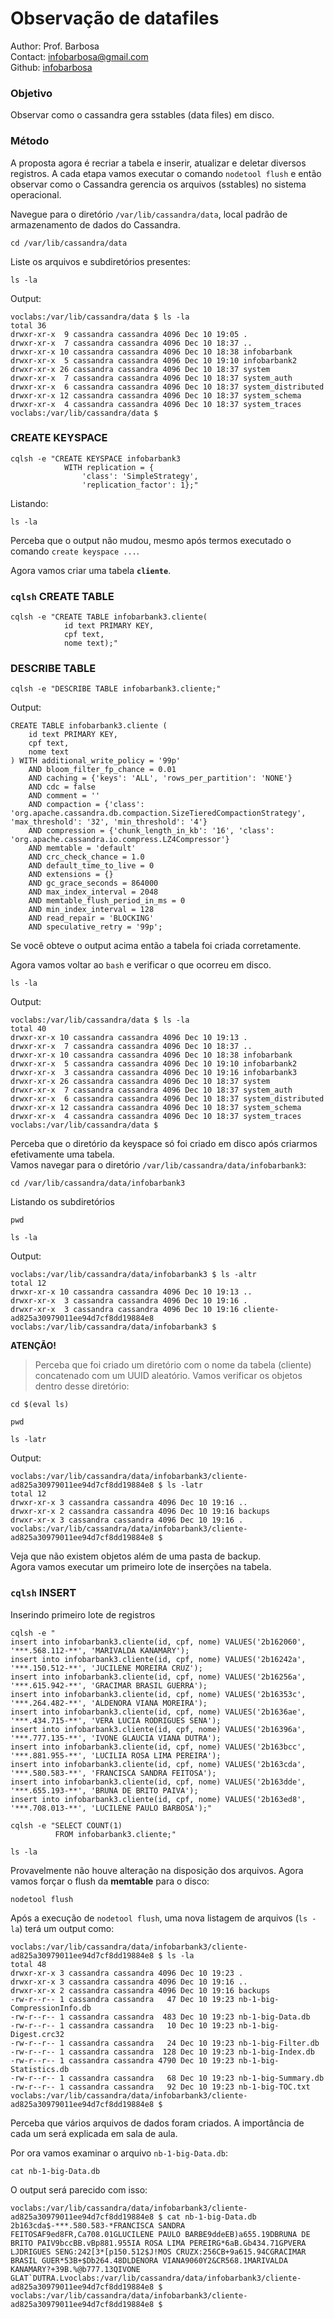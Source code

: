 # Observação de datafiles
Author: Prof. Barbosa<br>
Contact: infobarbosa@gmail.com<br>
Github: [infobarbosa](https://github.com/infobarbosa)

### Objetivo
Observar como o cassandra gera sstables (data files) em disco.

### Método
A proposta agora é recriar a tabela e inserir, atualizar e deletar diversos registros.
A cada etapa vamos executar o comando `nodetool flush` e então observar como o Cassandra gerencia os arquivos (sstables) no sistema operacional.


Navegue para o diretório `/var/lib/cassandra/data`, local padrão de armazenamento de dados do Cassandra. 
```
cd /var/lib/cassandra/data
```

Liste os arquivos e subdiretórios presentes:
```
ls -la
```

Output:
```
voclabs:/var/lib/cassandra/data $ ls -la
total 36
drwxr-xr-x  9 cassandra cassandra 4096 Dec 10 19:05 .
drwxr-xr-x  7 cassandra cassandra 4096 Dec 10 18:37 ..
drwxr-xr-x 10 cassandra cassandra 4096 Dec 10 18:38 infobarbank
drwxr-xr-x  5 cassandra cassandra 4096 Dec 10 19:10 infobarbank2
drwxr-xr-x 26 cassandra cassandra 4096 Dec 10 18:37 system
drwxr-xr-x  7 cassandra cassandra 4096 Dec 10 18:37 system_auth
drwxr-xr-x  6 cassandra cassandra 4096 Dec 10 18:37 system_distributed
drwxr-xr-x 12 cassandra cassandra 4096 Dec 10 18:37 system_schema
drwxr-xr-x  4 cassandra cassandra 4096 Dec 10 18:37 system_traces
voclabs:/var/lib/cassandra/data $ 
```

### CREATE KEYSPACE
```
cqlsh -e "CREATE KEYSPACE infobarbank3
            WITH replication = {
                'class': 'SimpleStrategy',
                'replication_factor': 1};"
```

Listando:
```
ls -la
```
Perceba que o output não mudou, mesmo após termos executado o comando `create keyspace ...`.<br>

Agora vamos criar uma tabela **`cliente`**.
### `cqlsh` CREATE TABLE
```
cqlsh -e "CREATE TABLE infobarbank3.cliente(
            id text PRIMARY KEY,
            cpf text,
            nome text);"
```

### DESCRIBE TABLE
```
cqlsh -e "DESCRIBE TABLE infobarbank3.cliente;"
```

Output:
```
CREATE TABLE infobarbank3.cliente (
    id text PRIMARY KEY,
    cpf text,
    nome text
) WITH additional_write_policy = '99p'
    AND bloom_filter_fp_chance = 0.01
    AND caching = {'keys': 'ALL', 'rows_per_partition': 'NONE'}
    AND cdc = false
    AND comment = ''
    AND compaction = {'class': 'org.apache.cassandra.db.compaction.SizeTieredCompactionStrategy', 'max_threshold': '32', 'min_threshold': '4'}
    AND compression = {'chunk_length_in_kb': '16', 'class': 'org.apache.cassandra.io.compress.LZ4Compressor'}
    AND memtable = 'default'
    AND crc_check_chance = 1.0
    AND default_time_to_live = 0
    AND extensions = {}
    AND gc_grace_seconds = 864000
    AND max_index_interval = 2048
    AND memtable_flush_period_in_ms = 0
    AND min_index_interval = 128
    AND read_repair = 'BLOCKING'
    AND speculative_retry = '99p';
```

Se você obteve o output acima então a tabela foi criada corretamente.

Agora vamos voltar ao `bash` e verificar o que ocorreu em disco.
```
ls -la
```

Output:
```
voclabs:/var/lib/cassandra/data $ ls -la
total 40
drwxr-xr-x 10 cassandra cassandra 4096 Dec 10 19:13 .
drwxr-xr-x  7 cassandra cassandra 4096 Dec 10 18:37 ..
drwxr-xr-x 10 cassandra cassandra 4096 Dec 10 18:38 infobarbank
drwxr-xr-x  5 cassandra cassandra 4096 Dec 10 19:10 infobarbank2
drwxr-xr-x  3 cassandra cassandra 4096 Dec 10 19:16 infobarbank3
drwxr-xr-x 26 cassandra cassandra 4096 Dec 10 18:37 system
drwxr-xr-x  7 cassandra cassandra 4096 Dec 10 18:37 system_auth
drwxr-xr-x  6 cassandra cassandra 4096 Dec 10 18:37 system_distributed
drwxr-xr-x 12 cassandra cassandra 4096 Dec 10 18:37 system_schema
drwxr-xr-x  4 cassandra cassandra 4096 Dec 10 18:37 system_traces
voclabs:/var/lib/cassandra/data $ 
```

Perceba que o diretório da keyspace só foi criado em disco após criarmos efetivamente uma tabela.<br>
Vamos navegar para o diretório `/var/lib/cassandra/data/infobarbank3`:
```
cd /var/lib/cassandra/data/infobarbank3
```

Listando os subdiretórios
```
pwd
```

```
ls -la
```
Output:
```
voclabs:/var/lib/cassandra/data/infobarbank3 $ ls -altr
total 12
drwxr-xr-x 10 cassandra cassandra 4096 Dec 10 19:13 ..
drwxr-xr-x  3 cassandra cassandra 4096 Dec 10 19:16 .
drwxr-xr-x  3 cassandra cassandra 4096 Dec 10 19:16 cliente-ad825a30979011ee94d7cf8dd19884e8
voclabs:/var/lib/cassandra/data/infobarbank3 $ 
```

**ATENÇÃO!** <br>
> Perceba que foi criado um diretório com o nome da tabela (cliente) concatenado com um UUID aleatório.
Vamos verificar os objetos dentro desse diretório:

```
cd $(eval ls)
```

```
pwd
```

```
ls -latr
```

Output:
```
voclabs:/var/lib/cassandra/data/infobarbank3/cliente-ad825a30979011ee94d7cf8dd19884e8 $ ls -latr
total 12
drwxr-xr-x 3 cassandra cassandra 4096 Dec 10 19:16 ..
drwxr-xr-x 2 cassandra cassandra 4096 Dec 10 19:16 backups
drwxr-xr-x 3 cassandra cassandra 4096 Dec 10 19:16 .
voclabs:/var/lib/cassandra/data/infobarbank3/cliente-ad825a30979011ee94d7cf8dd19884e8 $ 
```

Veja que não existem objetos além de uma pasta de backup.<br>
Agora vamos executar um primeiro lote de inserções na tabela.

### `cqlsh` INSERT
Inserindo primeiro lote de registros
```
cqlsh -e "
insert into infobarbank3.cliente(id, cpf, nome) VALUES('2b162060', '***.568.112-**', 'MARIVALDA KANAMARY');
insert into infobarbank3.cliente(id, cpf, nome) VALUES('2b16242a', '***.150.512-**', 'JUCILENE MOREIRA CRUZ');
insert into infobarbank3.cliente(id, cpf, nome) VALUES('2b16256a', '***.615.942-**', 'GRACIMAR BRASIL GUERRA');
insert into infobarbank3.cliente(id, cpf, nome) VALUES('2b16353c', '***.264.482-**', 'ALDENORA VIANA MOREIRA');
insert into infobarbank3.cliente(id, cpf, nome) VALUES('2b1636ae', '***.434.715-**', 'VERA LUCIA RODRIGUES SENA');
insert into infobarbank3.cliente(id, cpf, nome) VALUES('2b16396a', '***.777.135-**', 'IVONE GLAUCIA VIANA DUTRA');
insert into infobarbank3.cliente(id, cpf, nome) VALUES('2b163bcc', '***.881.955-**', 'LUCILIA ROSA LIMA PEREIRA');
insert into infobarbank3.cliente(id, cpf, nome) VALUES('2b163cda', '***.580.583-**', 'FRANCISCA SANDRA FEITOSA');
insert into infobarbank3.cliente(id, cpf, nome) VALUES('2b163dde', '***.655.193-**', 'BRUNA DE BRITO PAIVA');
insert into infobarbank3.cliente(id, cpf, nome) VALUES('2b163ed8', '***.708.013-**', 'LUCILENE PAULO BARBOSA');"

```

```
cqlsh -e "SELECT COUNT(1) 
          FROM infobarbank3.cliente;"

```

```
ls -la
```

Provavelmente não houve alteração na disposição dos arquivos.
Agora vamos forçar o flush da **memtable** para o disco:
```
nodetool flush

```

Após a execução de `nodetool flush`, uma nova listagem de arquivos (`ls -la`) terá um output como:
```
voclabs:/var/lib/cassandra/data/infobarbank3/cliente-ad825a30979011ee94d7cf8dd19884e8 $ ls -la
total 48
drwxr-xr-x 3 cassandra cassandra 4096 Dec 10 19:23 .
drwxr-xr-x 3 cassandra cassandra 4096 Dec 10 19:16 ..
drwxr-xr-x 2 cassandra cassandra 4096 Dec 10 19:16 backups
-rw-r--r-- 1 cassandra cassandra   47 Dec 10 19:23 nb-1-big-CompressionInfo.db
-rw-r--r-- 1 cassandra cassandra  483 Dec 10 19:23 nb-1-big-Data.db
-rw-r--r-- 1 cassandra cassandra   10 Dec 10 19:23 nb-1-big-Digest.crc32
-rw-r--r-- 1 cassandra cassandra   24 Dec 10 19:23 nb-1-big-Filter.db
-rw-r--r-- 1 cassandra cassandra  128 Dec 10 19:23 nb-1-big-Index.db
-rw-r--r-- 1 cassandra cassandra 4790 Dec 10 19:23 nb-1-big-Statistics.db
-rw-r--r-- 1 cassandra cassandra   68 Dec 10 19:23 nb-1-big-Summary.db
-rw-r--r-- 1 cassandra cassandra   92 Dec 10 19:23 nb-1-big-TOC.txt
voclabs:/var/lib/cassandra/data/infobarbank3/cliente-ad825a30979011ee94d7cf8dd19884e8 $ 
```

Perceba que vários arquivos de dados foram criados. A importância de cada um será explicada em sala de aula.

Por ora vamos examinar o arquivo `nb-1-big-Data.db`:
```
cat nb-1-big-Data.db
```

O output será parecido com isso:
```
voclabs:/var/lib/cassandra/data/infobarbank3/cliente-ad825a30979011ee94d7cf8dd19884e8 $ cat nb-1-big-Data.db
2b163cda$-***.580.583-*FRANCISCA SANDRA FEITOSAF9ed8FR,Ca708.01GLUCILENE PAULO BARBE9ddeEB)a655.19DBRUNA DE BRITO PAIV9bccBB.vBp881.955IA ROSA LIMA PEREIRG*6aB.Gb434.71GPVERA LJDRIGUES SENG:242[3*[p150.512$J!MOS CRUZX:256CB+9a615.94CGRACIMAR BRASIL GUER*53B+$Db264.48DLDENORA VIANA9060Y2&CR568.1MARIVALDA KANAMARY?+39B.%@b777.13QIVONE GLAT`DUTRA.Lvoclabs:/var/lib/cassandra/data/infobarbank3/cliente-ad825a30979011ee94d7cf8dd19884e8 $ 
voclabs:/var/lib/cassandra/data/infobarbank3/cliente-ad825a30979011ee94d7cf8dd19884e8 $ 

```
